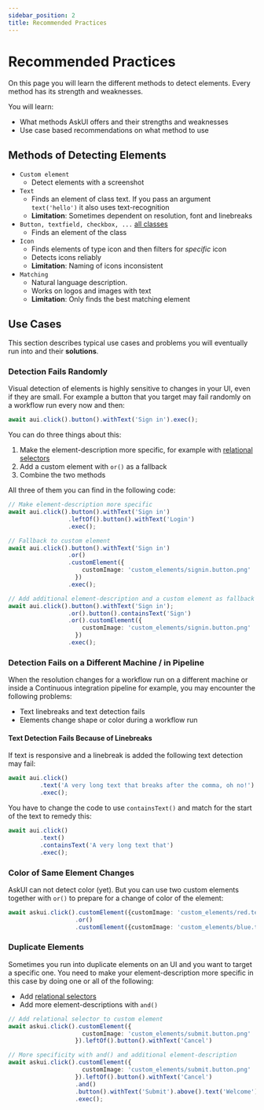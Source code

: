 ```yaml
---
sidebar_position: 2
title: Recommended Practices
---
```


# Recommended Practices
On this page you will learn the different methods to detect elements. Every method has its strength and weaknesses.

You will learn:

* What methods AskUI offers and their strengths and weaknesses
* Use case based recommendations on what method to use

## Methods of Detecting Elements

* `Custom element`
  * Detect elements with a screenshot
* `Text`
  * Finds an element of class text. If you pass an argument `text('hello')` it also uses text-recognition
  * **Limitation**: Sometimes dependent on resolution, font and linebreaks
* `Button, textfield, checkbox, ...` [all classes](../../api/03-Element-Descriptions/button.md)
  * Finds an element of the class
* `Icon`
  * Finds elements of type icon and then filters for _specific_ icon
  * Detects icons reliably
  * **Limitation**: Naming of icons inconsistent
* `Matching`
  * Natural language description.
  * Works on logos and images with text
  * **Limitation**: Only finds the best matching element

## Use Cases
This section describes typical use cases and problems you will eventually run into and their **solutions**.

### Detection Fails Randomly
Visual detection of elements is highly sensitive to changes in your UI, even if they are small. For example a button that you target may fail randomly on a workflow run every now and then:

```typescript
await aui.click().button().withText('Sign in').exec();
```

You can do three things about this:

1. Make the element-description more specific, for example with [relational selectors](../../api/04-Relations/above.md)
2. Add a custom element with `or()` as a fallback
3. Combine the two methods

All three of them you can find in the following code:

```typescript
// Make element-description more specific
await aui.click().button().withText('Sign in')
                 .leftOf().button().withText('Login')
                 .exec();

// Fallback to custom element
await aui.click().button().withText('Sign in')
                 .or()
                 .customElement({
                     customImage: 'custom_elements/signin.button.png'
                   })
                 .exec();

// Add additional element-description and a custom element as fallback
await aui.click().button().withText('Sign in');
                 .or().button().containsText('Sign')
                 .or().customElement({
                     customImage: 'custom_elements/signin.button.png'
                   })
                 .exec();
```

### Detection Fails on a Different Machine / in Pipeline
When the resolution changes for a workflow run on a different machine or inside a Continuous integration pipeline for example, you may encounter the following problems:

* Text linebreaks and text detection fails
* Elements change shape or color during a workflow run

#### Text Detection Fails Because of Linebreaks
If text is responsive and a linebreak is added the following text detection may fail:

```typescript
await aui.click()
         .text('A very long text that breaks after the comma, oh no!')
         .exec();
```

You have to change the code to use `containsText()` and match for the start of the text to remedy this:

```typescript
await aui.click()
         .text()
         .containsText('A very long text that')
         .exec();
```

<!-- vale off -->
### Color of Same Element Changes
<!-- vale on -->
AskUI can not detect color (yet). But you can use two custom elements together with `or()` to prepare for a change of color of the element:

```typescript
await askui.click().customElement({customImage: 'custom_elements/red.text.png'})
                   .or()
                   .customElement({customImage: 'custom_elements/blue.text.png'}).exec()
```

### Duplicate Elements
Sometimes you run into duplicate elements on an UI and you want to target a specific one. You need to make your element-description more specific in this case by doing one or all of the following:

* Add [relational selectors](../../api/04-Relations/above.md)
* Add more element-descriptions with `and()`

```typescript
// Add relational selector to custom element
await askui.click().customElement({
                     customImage: 'custom_elements/submit.button.png'
                   }).leftOf().button().withText('Cancel')

// More specificity with and() and additional element-description
await askui.click().customElement({
                     customImage: 'custom_elements/submit.button.png'
                   }).leftOf().button().withText('Cancel')
                   .and()
                   .button().withText('Submit').above().text('Welcome')
                   .exec();
```
